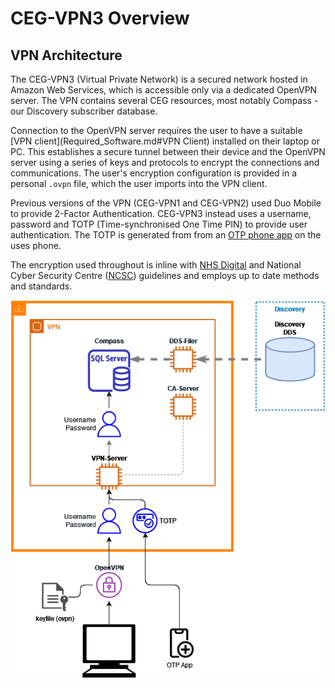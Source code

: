 # CEG-VPN3 Overview

## VPN Architecture

The CEG-VPN3 (Virtual Private Network) is a secured network hosted in Amazon Web Services, which is accessible only via a dedicated OpenVPN server.  The VPN contains several CEG resources, most notably Compass - our Discovery subscriber database.

Connection to the OpenVPN server requires the user to have a suitable [VPN client](Required_Software.md#VPN Client) installed on their laptop or PC.  This establishes a secure tunnel between their device and the OpenVPN server using a series of keys and protocols to encrypt the connections and communications.  The user's encryption configuration is provided in a personal `.ovpn` file, which the user imports into the VPN client.

Previous versions of the VPN (CEG-VPN1 and CEG-VPN2) used Duo Mobile to provide 2-Factor Authentication.  CEG-VPN3 instead uses a username, password and TOTP (Time-synchronised One Time PIN) to provide user authentication.  The TOTP is generated from from an [OTP phone app](Required_Software.md#OTP-Authenticator) on the uses phone.   

The encryption used throughout is inline with [NHS Digital](https://digital.nhs.uk/services/gp-connect/develop-gp-connect-services/development/security) and National Cyber Security Centre ([NCSC](https://www.ncsc.gov.uk/guidance/tls-external-facing-services)) guidelines and employs up to date methods and standards.

![CEG-VPN](../_img/Connect/CEG-AWS_simplified.png)
